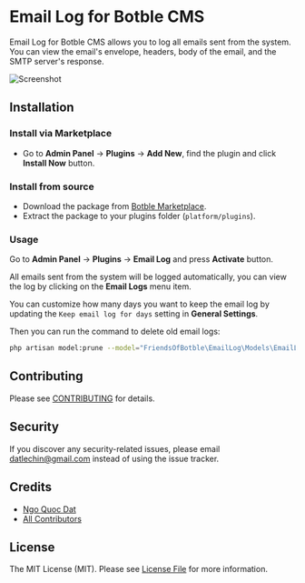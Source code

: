 # Email Log for Botble CMS

Email Log for Botble CMS allows you to log all emails sent from the system. You can view the email's envelope, headers, body of the email, and the SMTP server's response.

![Screenshot](https://github.com/FriendsOfBotble/email-log/assets/114894084/bb823256-9859-4550-9efa-cb1d0f1360f8)

## Installation

### Install via Marketplace

- Go to **Admin Panel** -> **Plugins** -> **Add New**, find the plugin and click **Install Now** button.

### Install from source

- Download the package from [Botble Marketplace](https://marketplace.botble.com/products/friendsofbotble/email-log).
- Extract the package to your plugins folder (`platform/plugins`).

### Usage

Go to **Admin Panel** -> **Plugins** -> **Email Log** and press **Activate** button.

All emails sent from the system will be logged automatically, you can view the log by clicking on the **Email Logs** menu item.

You can customize how many days you want to keep the email log by updating the `Keep email log for days` setting in **General Settings**.

Then you can run the command to delete old email logs:

```bash
php artisan model:prune --model="FriendsOfBotble\EmailLog\Models\EmailLog"
```

## Contributing

Please see [CONTRIBUTING](CONTRIBUTING.md) for details.

## Security

If you discover any security-related issues, please email datlechin@gmail.com instead of using the issue tracker.

## Credits

-   [Ngo Quoc Dat](https://github.com/datlechin)
-   [All Contributors](../../contributors)

## License

The MIT License (MIT). Please see [License File](LICENSE.md) for more information.
